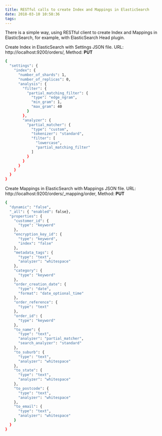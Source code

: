 ```yaml
---
title: RESTful calls to create Index and Mappings in ElasticSearch
date: 2018-03-10 10:58:36
tags:
---
```


There is a simple way, using RESTful client to create Index and Mappings in ElasticSearch, for example, with ElasticSearch Head plugin.

Create Index in ElasticSearch with Settings JSON file. URL: http://localhost:9200/orders/, Method: **PUT**

```bash
{
  "settings": {
    "index": {
      "number_of_shards": 1,
      "number_of_replicas": 0,
      "analysis": {
        "filter": {
          "partial_matching_filter": {
            "type": "edge_ngram",
            "min_gram": 1,
            "max_gram": 40
          }
        },
        "analyzer": {
          "partial_matcher": {
            "type": "custom",
            "tokenizer": "standard",
            "filter": [
              "lowercase",
              "partial_matching_filter"
            ]
          }
        }
      }
    }
  }
}
```

Create Mappings in ElasticSearch with Mappings JSON file. URL: http://localhost:9200/orders/_mapping/order, Method: **PUT**

```bash
{
  "dynamic": "false",
  "_all": { "enabled": false},
  "properties": {
    "customer_id": {
      "type": "keyword"
    },
    "encryption_key_id": {
      "type": "keyword",
      "index": "false"
    },
    "metadata_tags": {
      "type": "text",
      "analyzer": "whitespace"
    },
    "category": {
      "type": "keyword"
    },
    "order_creation_date": {
      "type": "date",
      "format": "date_optional_time"
    },
    "order_reference": {
      "type": "text"
    },
    "order_id": {
      "type": "keyword"
    },
    "to_name": {
      "type": "text",
      "analyzer": "partial_matcher",
      "search_analyzer": "standard"
    },
    "to_suburb": {
      "type": "text",
      "analyzer": "whitespace"
    },
    "to_state": {
      "type": "text",
      "analyzer": "whitespace"
    },
    "to_postcode": {
      "type": "text",
      "analyzer": "whitespace"
    },
    "to_email": {
      "type": "text",
      "analyzer": "whitespace"
    }
  }
}
```
